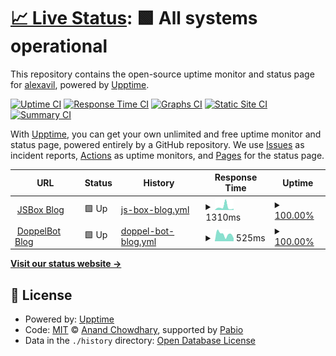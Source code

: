 # [📈 Live Status](https://status.jsbox.xyz): <!--live status--> **🟩 All systems operational**

This repository contains the open-source uptime monitor and status page for [alexavil](https://status.jsbox.xyz), powered by [Upptime](https://github.com/upptime/upptime).

[![Uptime CI](https://github.com/alexavil/status/workflows/Uptime%20CI/badge.svg)](https://github.com/alexavil/status/actions?query=workflow%3A%22Uptime+CI%22)
[![Response Time CI](https://github.com/alexavil/status/workflows/Response%20Time%20CI/badge.svg)](https://github.com/alexavil/status/actions?query=workflow%3A%22Response+Time+CI%22)
[![Graphs CI](https://github.com/alexavil/status/workflows/Graphs%20CI/badge.svg)](https://github.com/alexavil/status/actions?query=workflow%3A%22Graphs+CI%22)
[![Static Site CI](https://github.com/alexavil/status/workflows/Static%20Site%20CI/badge.svg)](https://github.com/alexavil/status/actions?query=workflow%3A%22Static+Site+CI%22)
[![Summary CI](https://github.com/alexavil/status/workflows/Summary%20CI/badge.svg)](https://github.com/alexavil/status/actions?query=workflow%3A%22Summary+CI%22)

With [Upptime](https://upptime.js.org), you can get your own unlimited and free uptime monitor and status page, powered entirely by a GitHub repository. We use [Issues](https://github.com/alexavil/status/issues) as incident reports, [Actions](https://github.com/alexavil/status/actions) as uptime monitors, and [Pages](https://status.jsbox.xyz) for the status page.

<!--start: status pages-->
<!-- This summary is generated by Upptime (https://github.com/upptime/upptime) -->
<!-- Do not edit this manually, your changes will be overwritten -->
<!-- prettier-ignore -->
| URL | Status | History | Response Time | Uptime |
| --- | ------ | ------- | ------------- | ------ |
| <img alt="" src="https://icons.duckduckgo.com/ip3/blog.jsbox.xyz.ico" height="13"> [JSBox Blog](https://blog.jsbox.xyz) | 🟩 Up | [js-box-blog.yml](https://github.com/alexavil/status/commits/HEAD/history/js-box-blog.yml) | <details><summary><img alt="Response time graph" src="./graphs/js-box-blog/response-time-week.png" height="20"> 1310ms</summary><br><a href="https://status.jsbox.xyz/history/js-box-blog"><img alt="Response time 1427" src="https://img.shields.io/endpoint?url=https%3A%2F%2Fraw.githubusercontent.com%2Falexavil%2Fstatus%2FHEAD%2Fapi%2Fjs-box-blog%2Fresponse-time.json"></a><br><a href="https://status.jsbox.xyz/history/js-box-blog"><img alt="24-hour response time 908" src="https://img.shields.io/endpoint?url=https%3A%2F%2Fraw.githubusercontent.com%2Falexavil%2Fstatus%2FHEAD%2Fapi%2Fjs-box-blog%2Fresponse-time-day.json"></a><br><a href="https://status.jsbox.xyz/history/js-box-blog"><img alt="7-day response time 1310" src="https://img.shields.io/endpoint?url=https%3A%2F%2Fraw.githubusercontent.com%2Falexavil%2Fstatus%2FHEAD%2Fapi%2Fjs-box-blog%2Fresponse-time-week.json"></a><br><a href="https://status.jsbox.xyz/history/js-box-blog"><img alt="30-day response time 1427" src="https://img.shields.io/endpoint?url=https%3A%2F%2Fraw.githubusercontent.com%2Falexavil%2Fstatus%2FHEAD%2Fapi%2Fjs-box-blog%2Fresponse-time-month.json"></a><br><a href="https://status.jsbox.xyz/history/js-box-blog"><img alt="1-year response time 1427" src="https://img.shields.io/endpoint?url=https%3A%2F%2Fraw.githubusercontent.com%2Falexavil%2Fstatus%2FHEAD%2Fapi%2Fjs-box-blog%2Fresponse-time-year.json"></a></details> | <details><summary><a href="https://status.jsbox.xyz/history/js-box-blog">100.00%</a></summary><a href="https://status.jsbox.xyz/history/js-box-blog"><img alt="All-time uptime 100.00%" src="https://img.shields.io/endpoint?url=https%3A%2F%2Fraw.githubusercontent.com%2Falexavil%2Fstatus%2FHEAD%2Fapi%2Fjs-box-blog%2Fuptime.json"></a><br><a href="https://status.jsbox.xyz/history/js-box-blog"><img alt="24-hour uptime 100.00%" src="https://img.shields.io/endpoint?url=https%3A%2F%2Fraw.githubusercontent.com%2Falexavil%2Fstatus%2FHEAD%2Fapi%2Fjs-box-blog%2Fuptime-day.json"></a><br><a href="https://status.jsbox.xyz/history/js-box-blog"><img alt="7-day uptime 100.00%" src="https://img.shields.io/endpoint?url=https%3A%2F%2Fraw.githubusercontent.com%2Falexavil%2Fstatus%2FHEAD%2Fapi%2Fjs-box-blog%2Fuptime-week.json"></a><br><a href="https://status.jsbox.xyz/history/js-box-blog"><img alt="30-day uptime 100.00%" src="https://img.shields.io/endpoint?url=https%3A%2F%2Fraw.githubusercontent.com%2Falexavil%2Fstatus%2FHEAD%2Fapi%2Fjs-box-blog%2Fuptime-month.json"></a><br><a href="https://status.jsbox.xyz/history/js-box-blog"><img alt="1-year uptime 100.00%" src="https://img.shields.io/endpoint?url=https%3A%2F%2Fraw.githubusercontent.com%2Falexavil%2Fstatus%2FHEAD%2Fapi%2Fjs-box-blog%2Fuptime-year.json"></a></details>
| <img alt="" src="https://icons.duckduckgo.com/ip3/doppelbot.jsbox.xyz.ico" height="13"> [DoppelBot Blog](https://doppelbot.jsbox.xyz) | 🟩 Up | [doppel-bot-blog.yml](https://github.com/alexavil/status/commits/HEAD/history/doppel-bot-blog.yml) | <details><summary><img alt="Response time graph" src="./graphs/doppel-bot-blog/response-time-week.png" height="20"> 525ms</summary><br><a href="https://status.jsbox.xyz/history/doppel-bot-blog"><img alt="Response time 867" src="https://img.shields.io/endpoint?url=https%3A%2F%2Fraw.githubusercontent.com%2Falexavil%2Fstatus%2FHEAD%2Fapi%2Fdoppel-bot-blog%2Fresponse-time.json"></a><br><a href="https://status.jsbox.xyz/history/doppel-bot-blog"><img alt="24-hour response time 919" src="https://img.shields.io/endpoint?url=https%3A%2F%2Fraw.githubusercontent.com%2Falexavil%2Fstatus%2FHEAD%2Fapi%2Fdoppel-bot-blog%2Fresponse-time-day.json"></a><br><a href="https://status.jsbox.xyz/history/doppel-bot-blog"><img alt="7-day response time 525" src="https://img.shields.io/endpoint?url=https%3A%2F%2Fraw.githubusercontent.com%2Falexavil%2Fstatus%2FHEAD%2Fapi%2Fdoppel-bot-blog%2Fresponse-time-week.json"></a><br><a href="https://status.jsbox.xyz/history/doppel-bot-blog"><img alt="30-day response time 867" src="https://img.shields.io/endpoint?url=https%3A%2F%2Fraw.githubusercontent.com%2Falexavil%2Fstatus%2FHEAD%2Fapi%2Fdoppel-bot-blog%2Fresponse-time-month.json"></a><br><a href="https://status.jsbox.xyz/history/doppel-bot-blog"><img alt="1-year response time 867" src="https://img.shields.io/endpoint?url=https%3A%2F%2Fraw.githubusercontent.com%2Falexavil%2Fstatus%2FHEAD%2Fapi%2Fdoppel-bot-blog%2Fresponse-time-year.json"></a></details> | <details><summary><a href="https://status.jsbox.xyz/history/doppel-bot-blog">100.00%</a></summary><a href="https://status.jsbox.xyz/history/doppel-bot-blog"><img alt="All-time uptime 100.00%" src="https://img.shields.io/endpoint?url=https%3A%2F%2Fraw.githubusercontent.com%2Falexavil%2Fstatus%2FHEAD%2Fapi%2Fdoppel-bot-blog%2Fuptime.json"></a><br><a href="https://status.jsbox.xyz/history/doppel-bot-blog"><img alt="24-hour uptime 100.00%" src="https://img.shields.io/endpoint?url=https%3A%2F%2Fraw.githubusercontent.com%2Falexavil%2Fstatus%2FHEAD%2Fapi%2Fdoppel-bot-blog%2Fuptime-day.json"></a><br><a href="https://status.jsbox.xyz/history/doppel-bot-blog"><img alt="7-day uptime 100.00%" src="https://img.shields.io/endpoint?url=https%3A%2F%2Fraw.githubusercontent.com%2Falexavil%2Fstatus%2FHEAD%2Fapi%2Fdoppel-bot-blog%2Fuptime-week.json"></a><br><a href="https://status.jsbox.xyz/history/doppel-bot-blog"><img alt="30-day uptime 100.00%" src="https://img.shields.io/endpoint?url=https%3A%2F%2Fraw.githubusercontent.com%2Falexavil%2Fstatus%2FHEAD%2Fapi%2Fdoppel-bot-blog%2Fuptime-month.json"></a><br><a href="https://status.jsbox.xyz/history/doppel-bot-blog"><img alt="1-year uptime 100.00%" src="https://img.shields.io/endpoint?url=https%3A%2F%2Fraw.githubusercontent.com%2Falexavil%2Fstatus%2FHEAD%2Fapi%2Fdoppel-bot-blog%2Fuptime-year.json"></a></details>

<!--end: status pages-->

[**Visit our status website →**](https://status.jsbox.xyz)

## 📄 License

- Powered by: [Upptime](https://github.com/upptime/upptime)
- Code: [MIT](./LICENSE) © [Anand Chowdhary](https://anandchowdhary.com), supported by [Pabio](https://pabio.com)
- Data in the `./history` directory: [Open Database License](https://opendatacommons.org/licenses/odbl/1-0/)
